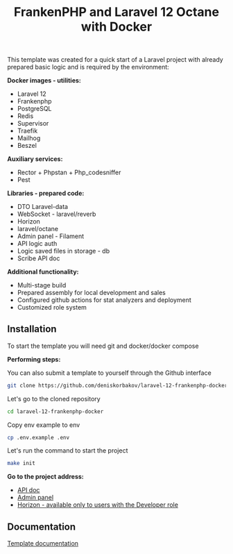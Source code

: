 <div align="center">
 <h1>FrankenPHP and Laravel 12 Octane with Docker</h1>
</div>
<br>

This template was created for a quick start of a Laravel project with already 
prepared basic logic and is required by the environment:

**Docker images - utilities:**

* Laravel 12
* Frankenphp
* PostgreSQL
* Redis
* Supervisor
* Traefik
* Mailhog
* Beszel

**Auxiliary services:**

* Rector + Phpstan + Php_codesniffer
* Pest

**Libraries - prepared code:**

* DTO Laravel-data
* WebSocket - laravel/reverb
* Horizon
* laravel/octane
* Admin panel - Filament
* API logic auth
* Logic saved files in storage - db
* Scribe API doc

**Additional functionality:**

* Multi-stage build
* Prepared assembly for local development and sales
* Configured github actions for stat analyzers and deployment
* Customized role system

## Installation

To start the template you will need git and docker/docker compose

**Performing steps:**

You can also submit a template to yourself through the Github interface
```bash
git clone https://github.com/deniskorbakov/laravel-12-frankenphp-docker.git
```

Let's go to the cloned repository
```bash
cd laravel-12-frankenphp-docker
```

Copy env example to env
```bash
cp .env.example .env
```

Let's run the command to start the project
```bash
make init
```

**Go to the project address:**
- [API doc](http://localhost/api/docs)
- [Admin panel](http://localhost/admin/login)
- [Horizon - available only to users with the Developer role](http://localhost/horizon)

## Documentation

[Template documentation](documentation/README.md)


